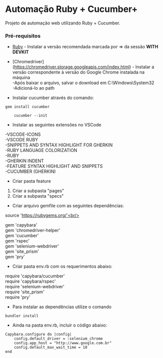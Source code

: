 # Automação Ruby + Cucumber+

Projeto de automação web utilizando Ruby + Cucumber.

### Pré-requisitos

* [Ruby](https://rubyinstaller.org/downloads/) - Instalar a versão recomendada marcada por => da sessão <b>WITH DEVKIT</b>

* [Chromedriver] (https://chromedriver.storage.googleapis.com/index.html) - Instalar a versão correspondente à versão do Google Chrome instalada na máquina <br/>
-Após baixar o arquivo, salvar o download em C:\Windows\System32<br/>
-Adicioná-lo ao path <p>

* Instalar cucumber através do comando: <br/>

``` 
gem install cucumber
```
```
    cucumber --init 
```

* Instalar as seguintes extensões no VSCode<br/> 

 -VSCODE-ICONS<br/>
 -VSCODE RUBY<br/>
 -SNIPPETS AND SYNTAX HIGHLIGHT FOR GHERKIN<br/>
 -RUBY LANGUAGE COLORIZATION<br/>
 -RUBY<br/>
 -GHERKIN INDENT<br/>
 -FEATURE SYNTAX HIGHLIGHT AND SNIPPETS<br/>
 -CUCUMBER (GHERKIN)<p>

* Criar pasta feature<br/>

 1. Criar a subpasta "pages"<br/>
 2. Criar a subpasta "specs"<p>


* Criar arquivo gemfile com as seguintes dependências:

source 'https://rubygems.org/'<br/>

gem 'capybara'<br/>
gem 'chromedriver-helper'<br/> 
gem 'cucumber'<br/> 
gem 'rspec'<br/>
gem 'selenium-webdriver'<br/>
gem 'site_prism'<br/>
gem 'pry'<br/>


* Criar pasta env.rb com os requerimentos abaixo:

require 'capybara/cucumber'<br/>
require 'capybara/rspec'<br/>
require 'selenium-webdriver'<br/>
require 'site_prism'<br/>
require 'pry'<br/>


- Para instalar as dependências utilize o comando

```
bundler install
```

* Ainda na pasta env.rb, incluir o código abaixo:

```
Capybara.configure do |config|
    config.default_driver = :selenium_chrome
    config.app_host = "http://www.google.com.br"
    config.default_max_wait_time = 10
end
```







